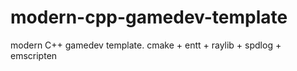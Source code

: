 # modern-cpp-gamedev-template
modern C++ gamedev template.  cmake + entt + raylib + spdlog + emscripten
